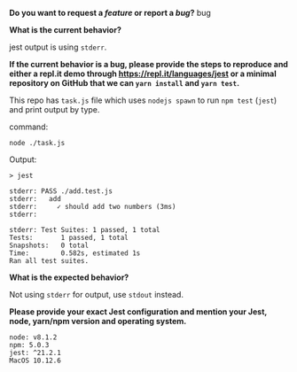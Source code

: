 **Do you want to request a _feature_ or report a _bug_?**
bug

**What is the current behavior?**

jest output is using `stderr`.

**If the current behavior is a bug, please provide the steps to reproduce and
either a repl.it demo through https://repl.it/languages/jest or a minimal
repository on GitHub that we can `yarn install` and `yarn test`.**

This repo has `task.js` file which uses `nodejs spawn` to run `npm test` (`jest`) and print output by type.


command:

```
node ./task.js
```

Output:

```
> jest

stderr: PASS ./add.test.js
stderr:   add
stderr:     ✓ should add two numbers (3ms)
stderr:

stderr: Test Suites: 1 passed, 1 total
Tests:       1 passed, 1 total
Snapshots:   0 total
Time:        0.582s, estimated 1s
Ran all test suites.
```


**What is the expected behavior?**

Not using `stderr` for output, use `stdout` instead.

**Please provide your exact Jest configuration and mention your Jest, node,
yarn/npm version and operating system.**

```
node: v8.1.2
npm: 5.0.3
jest: ^21.2.1
MacOS 10.12.6
```


